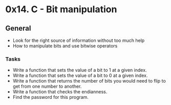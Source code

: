 # 0x14. C - Bit manipulation

## General

* Look for the right source of information without too much help
* How to manipulate bits and use bitwise operators

### Tasks

* Write a function that sets the value of a bit to 1 at a given index.
* Write a function that sets the value of a bit to 0 at a given index.
* Write a function that returns the number of bits you would need to flip to get from one number to another.
* Write a function that checks the endianness.
* Find the password for this program.
